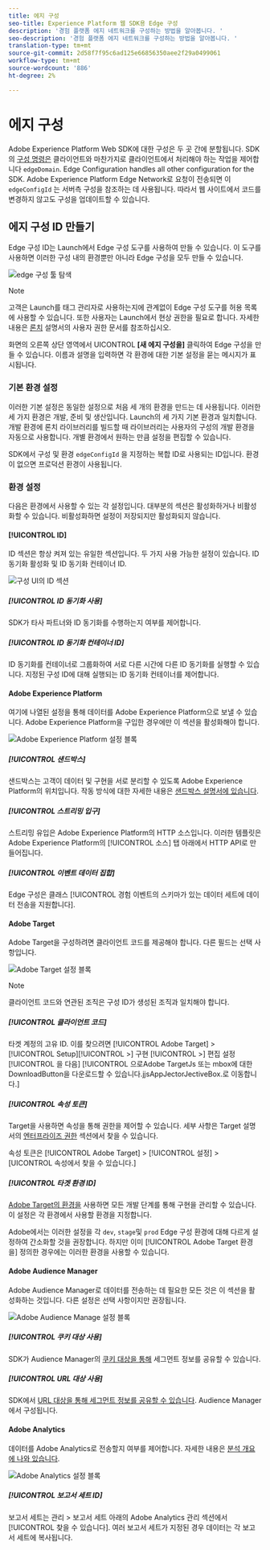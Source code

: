 ```yaml
---
title: 에지 구성
seo-title: Experience Platform 웹 SDK용 Edge 구성
description: '경험 플랫폼 에지 네트워크를 구성하는 방법을 알아봅니다. '
seo-description: '경험 플랫폼 에지 네트워크를 구성하는 방법을 알아봅니다. '
translation-type: tm+mt
source-git-commit: 2d58f7f95c6ad125e66856350aee2f29a0499061
workflow-type: tm+mt
source-wordcount: '886'
ht-degree: 2%

---
```



# 에지 구성

Adobe Experience Platform Web SDK에 대한 구성은 두 곳 간에 분할됩니다. SDK의 [구성 명령은](configuring-the-sdk.md) 클라이언트와 마찬가지로 클라이언트에서 처리해야 하는 작업을 제어합니다 `edgeDomain`. Edge Configuration handles all other configuration for the SDK. Adobe Experience Platform Edge Network로 요청이 전송되면 이 `edgeConfigId` 는 서버측 구성을 참조하는 데 사용됩니다. 따라서 웹 사이트에서 코드를 변경하지 않고도 구성을 업데이트할 수 있습니다.

## 에지 구성 ID 만들기

Edge 구성 ID는 Launch에서 Edge 구성 도구를 사용하여 만들 수 있습니다. 이 도구를 사용하면 이러한 구성 내의 환경뿐만 아니라 Edge 구성을 모두 만들 수 있습니다.

![edge 구성 툴 탐색](../../assets/edge_configuration_nav.png)

>[!NOTE]
>
>고객은 Launch를 태그 관리자로 사용하는지에 관계없이 Edge 구성 도구를 허용 목록에 사용할 수 있습니다. 또한 사용자는 Launch에서 현상 권한을 필요로 합니다. 자세한 내용은 [론치](https://docs.adobe.com/content/help/ko-KR/launch/using/reference/admin/user-permissions.html) 설명서의 사용자 권한 문서를 참조하십시오.

화면의 오른쪽 상단 영역에서 UICONTROL **[새 에지 구성을]** 클릭하여 Edge 구성을 만들 수 있습니다. 이름과 설명을 입력하면 각 환경에 대한 기본 설정을 묻는 메시지가 표시됩니다.

### 기본 환경 설정

이러한 기본 설정은 동일한 설정으로 처음 세 개의 환경을 만드는 데 사용됩니다. 이러한 세 가지 환경은 개발, 준비 및 생산입니다. Launch의 세 가지 기본 환경과 일치합니다. 개발 환경에 론치 라이브러리를 빌드할 때 라이브러리는 사용자의 구성의 개발 환경을 자동으로 사용합니다. 개별 환경에서 원하는 만큼 설정을 편집할 수 있습니다.

SDK에서 구성 및 환경 `edgeConfigId` 을 지정하는 복합 ID로 사용되는 ID입니다. 환경이 없으면 프로덕션 환경이 사용됩니다.

### 환경 설정

다음은 환경에서 사용할 수 있는 각 설정입니다. 대부분의 섹션은 활성화하거나 비활성화할 수 있습니다. 비활성화하면 설정이 저장되지만 활성화되지 않습니다.

#### [!UICONTROL ID]

ID 섹션은 항상 켜져 있는 유일한 섹션입니다. 두 가지 사용 가능한 설정이 있습니다. ID 동기화 활성화 및 ID 동기화 컨테이너 ID.

![구성 UI의 ID 섹션](../../assets/edge_configuration_identity.png)

##### [!UICONTROL ID 동기화 사용]

SDK가 타사 파트너와 ID 동기화를 수행하는지 여부를 제어합니다.

##### [!UICONTROL ID 동기화 컨테이너 ID]

ID 동기화를 컨테이너로 그룹화하여 서로 다른 시간에 다른 ID 동기화를 실행할 수 있습니다. 지정된 구성 ID에 대해 실행되는 ID 동기화 컨테이너를 제어합니다.

#### Adobe Experience Platform

여기에 나열된 설정을 통해 데이터를 Adobe Experience Platform으로 보낼 수 있습니다. Adobe Experience Platform을 구입한 경우에만 이 섹션을 활성화해야 합니다.

![Adobe Experience Platform 설정 블록](../../assets/edge_configuration_aep.png)

##### [!UICONTROL 샌드박스]

샌드박스는 고객이 데이터 및 구현을 서로 분리할 수 있도록 Adobe Experience Platform의 위치입니다. 작동 방식에 대한 자세한 내용은 [샌드박스 설명서에 있습니다](../../sandboxes/home.md).

##### [!UICONTROL 스트리밍 입구]

스트리밍 유입은 Adobe Experience Platform의 HTTP 소스입니다. 이러한 템플릿은 Adobe Experience Platform의 [!UICONTROL 소스] 탭 아래에서 HTTP API로 만들어집니다.

##### [!UICONTROL 이벤트 데이터 집합]

Edge 구성은 클래스 [!UICONTROL 경험 이벤트의 스키마가 있는 데이터 세트에 데이터 전송을 지원합니다].

#### Adobe Target

Adobe Target을 구성하려면 클라이언트 코드를 제공해야 합니다. 다른 필드는 선택 사항입니다.

![Adobe Target 설정 블록](../../assets/edge_configuration_target.png)

>[!NOTE]
>
>클라이언트 코드와 연관된 조직은 구성 ID가 생성된 조직과 일치해야 합니다.

##### [!UICONTROL 클라이언트 코드]

타겟 계정의 고유 ID. 이를 찾으려면 [!UICONTROL Adobe Target] > [!UICONTROL Setup][!UICONTROL >] 구현 [!UICONTROL >] 편집 설정 [!UICONTROL 을 다음]  [!UICONTROL 으로Adobe TargetJs 또는 mbox에 대한 DownloadButton을 다운로드할 수 있습니다.jjsAppJectorJectiveBox.로 이동합니다.]

##### [!UICONTROL 속성 토큰]

Target을 사용하면 속성을 통해 권한을 제어할 수 있습니다. 세부 사항은 Target 설명서의 [엔터프라이즈 권한](https://docs.adobe.com/content/help/en/target/using/administer/manage-users/enterprise/properties-overview.html) 섹션에서 찾을 수 있습니다.

속성 토큰은 [!UICONTROL Adobe Target] > [!UICONTROL 설정] > [UICONTROL 속성에서 찾을 수 있습니다.]

##### [!UICONTROL 타겟 환경 ID]

[Adobe Target의 환경을](https://docs.adobe.com/content/help/en/target/using/administer/hosts.html) 사용하면 모든 개발 단계를 통해 구현을 관리할 수 있습니다. 이 설정은 각 환경에서 사용할 환경을 지정합니다.

Adobe에서는 이러한 설정을 각 `dev`, `stage`및 `prod` Edge 구성 환경에 대해 다르게 설정하여 간소화할 것을 권장합니다. 하지만 이미 [!UICONTROL Adobe Target 환경을] 정의한 경우에는 이러한 환경을 사용할 수 있습니다.

#### Adobe Audience Manager

Adobe Audience Manager로 데이터를 전송하는 데 필요한 모든 것은 이 섹션을 활성화하는 것입니다. 다른 설정은 선택 사항이지만 권장됩니다.

![Adobe Audience Manage 설정 블록](../../assets/edge_configuration_aam.png)

##### [!UICONTROL 쿠키 대상 사용]

SDK가 Audience Manager의 [쿠키 대상을 통해](https://docs.adobe.com/content/help/en/audience-manager/user-guide/features/destinations/custom-destinations/create-cookie-destination.html) 세그먼트 정보를 공유할 수 있습니다.

##### [!UICONTROL URL 대상 사용]

SDK에서 [URL 대상을 통해 세그먼트 정보를 공유할 수 있습니다](https://docs.adobe.com/content/help/en/audience-manager/user-guide/features/destinations/custom-destinations/create-url-destination.html). Audience Manager에서 구성됩니다.

#### Adobe Analytics

데이터를 Adobe Analytics로 전송할지 여부를 제어합니다. 자세한 내용은 [분석 개요에 나와 있습니다](../solution-specific/analytics/analytics-overview.md).

![Adobe Analytics 설정 블록](../../assets/edge_configuration_aa.png)

##### [!UICONTROL 보고서 세트 ID]

보고서 세트는 관리 > 보고서 세트 아래의 Adobe Analytics 관리 섹션에서 [!UICONTROL 찾을 수 있습니다]. 여러 보고서 세트가 지정된 경우 데이터는 각 보고서 세트에 복사됩니다.
